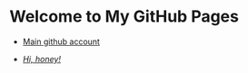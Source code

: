 # Welcome to My GitHub Pages

- [Main github account](https://github.com/scalyvladimir)


- [_Hi, honey!_](/images/candle.jpg)
